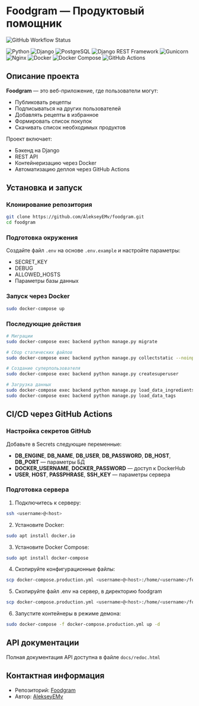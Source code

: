 # Foodgram — Продуктовый помощник
![GitHub Workflow Status](https://github.com/AlekseyEMv/foodgram/actions/workflows/main.yml/badge.svg)

![Python](https://img.shields.io/badge/Python-3.9-3776AB?logo=python) 
![Django](https://img.shields.io/badge/Django-3.2.16-092E20?logo=django) 
![PostgreSQL](https://img.shields.io/badge/PostgreSQL-13-blue?logo=postgresql) 
![Django REST Framework](https://img.shields.io/badge/Django_REST_Framework-3.12.4-blue?logo=django) 
![Gunicorn](https://img.shields.io/badge/Gunicorn-20.1.0-blue?logo=gunicorn) 
![Nginx](https://img.shields.io/badge/Nginx-blue?logo=nginx) 
![Docker](https://img.shields.io/badge/Docker-blue?logo=docker) 
![Docker Compose](https://img.shields.io/badge/Docker_Compose-blue?logo=docker) 
![GitHub Actions](https://img.shields.io/badge/GitHub_Actions-blue?logo=githubactions) 

## Описание проекта

**Foodgram** — это веб-приложение, где пользователи могут:
* Публиковать рецепты
* Подписываться на других пользователей
* Добавлять рецепты в избранное
* Формировать список покупок
* Скачивать список необходимых продуктов

Проект включает:
* Бэкенд на Django
* REST API
* Контейнеризацию через Docker
* Автоматизацию деплоя через GitHub Actions

## Установка и запуск

### Клонирование репозитория
```bash
git clone https://github.com/AlekseyEMv/foodgram.git
cd foodgram
```

### Подготовка окружения
Создайте файл `.env` на основе `.env.example` и настройте параметры:
* SECRET_KEY
* DEBUG
* ALLOWED_HOSTS
* Параметры базы данных

### Запуск через Docker
```bash
sudo docker-compose up
```

### Последующие действия
```bash
# Миграции
sudo docker-compose exec backend python manage.py migrate

# Сбор статических файлов
sudo docker-compose exec backend python manage.py collectstatic --noinput

# Создание суперпользователя
sudo docker-compose exec backend python manage.py createsuperuser

# Загрузка данных
sudo docker-compose exec backend python manage.py load_data_ingredients
sudo docker-compose exec backend python manage.py load_data_tags
```

## CI/CD через GitHub Actions

### Настройка секретов GitHub
Добавьте в Secrets следующие переменные:
* **DB_ENGINE**, **DB_NAME**, **DB_USER**, **DB_PASSWORD**, **DB_HOST**, **DB_PORT** — параметры БД
* **DOCKER_USERNAME**, **DOCKER_PASSWORD** — доступ к DockerHub
* **USER**, **HOST**, **PASSPHRASE**, **SSH_KEY** — параметры сервера

### Подготовка сервера
1. Подключитесь к серверу:
```bash
ssh <username>@<host>
```

2. Установите Docker:
```bash
sudo apt install docker.io
```

3. Установите Docker Compose:
```bash
sudo apt install docker-compose
```

4. Скопируйте конфигурационные файлы:
```bash
scp docker-compose.production.yml <username>@<host>:/home/<username>/foodgram/
```

5. Скопируйте файл .env на сервер, в директорию foodgram
```bash
scp docker-compose.production.yml <username>@<host>:/home/<username>/foodgram/
```

6. Запустите контейнеры в режиме демона:
```bash
sudo docker-compose -f docker-compose.production.yml up -d
```

## API документации
Полная документация API доступна в файле `docs/redoc.html`

## Контактная информация
* Репозиторий: [Foodgram](https://github.com/AlekseyEMv/foodgram)
* Автор: [AlekseyEMv](https://github.com/AlekseyEMv)
